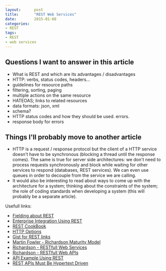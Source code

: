 ```yaml
---
layout:      post
title:       "REST Web Services"
date:        2015-01-08
categories:
- REST
tags:
- REST
- web services
---
```


## Questions I want to answer in this article

- What is REST and which are its advantages / disadvantages
- HTTP: verbs, status codes, headers...
- guidelines for resource paths
- filtering, sorting, paging
- multiple actions on the same resource
- HATEOAS; links to related resources
- data formats: json,  xml
- schema?
- HTTP status codes and how they should be used. errors.
- response body for errors

## Things I'll probably move to another article

- HTTP is a request / response protocol but the client of a HTTP service doesn't have to be synchronous (blocking a thread until the response comes). The same is true for server side architectures: we don't need to process requests synchronously and block while waiting for other services to respond (databases, REST services). We can even use queues in order to decouple from the service we are calling.
- It would also be interesting to read about ways to come up with the architecture for a system; thinking about the constraints of the system; the role of coding standards when developing a system (this will probably be a separate article).

Usefull links:
- [Fielding about REST]
- [Enterprise Integration Using REST]
- [REST CookBook]
- [HTTP Options]
- [Gist for REST links]
- [Martin Fowler - Richardson Maturity Model]
- [Richardson - RESTfull Web Services]
- [Richardson - RESTfull Web APIs]
- [API Example Using REST]
- [REST APIs Must Be Hypertext Driven](http://roy.gbiv.com/untangled/2008/rest-apis-must-be-hypertext-driven)

[Fielding about REST]: http://www.ics.uci.edu/~fielding/pubs/dissertation/rest_arch_style.htm
[Enterprise Integration Using REST]: http://martinfowler.com/articles/enterpriseREST.html
[REST CookBook]: http://restcookbook.com/
[HTTP Options]: http://zacstewart.com/2012/04/14/http-options-method.html
[Gist for REST links]: https://gist.github.com/miyagawa/1912431
[Martin Fowler - Richardson Maturity Model]: http://martinfowler.com/articles/richardsonMaturityModel.html
[Richardson - RESTfull Web Services]: https://books.google.ro/books?id=XUaErakHsoAC&printsec=frontcover&dq=inauthor:%22Leonard+Richardson%22&hl=en&sa=X&ei=1PkFVaedGsHjO5aCgTg&ved=0CC4Q6AEwAg#v=onepage&q&f=false
[Richardson - RESTfull Web APIs]: https://books.google.ro/books?id=ZXDGAAAAQBAJ&printsec=frontcover&dq=inauthor:%22Leonard+Richardson%22&hl=en&sa=X&ei=1PkFVaedGsHjO5aCgTg&ved=0CDoQ6AEwBA#v=onepage&q&f=false
[API Example Using REST]: http://thereisnorightway.blogspot.ro/2012/05/api-example-using-rest.html
